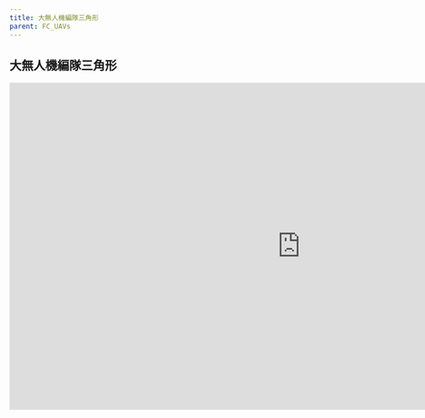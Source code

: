 ```yaml
---
title: 大無人機編隊三角形
parent: FC_UAVs
---
```


## 大無人機編隊三角形
<iframe width="1024" height="576" src="https://www.youtube.com/embed/zyFEQGSS8So" frameborder="0" allow="accelerometer; autoplay; clipboard-write; encrypted-media; gyroscope; picture-in-picture" allowfullscreen></iframe>
